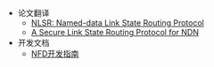 - 论文翻译
    - [NLSR: Named-data Link State Routing Protocol](nlsr_named_data_link_state_routing_protocol_2013.md)
    - [A Secure Link State Routing Protocol for NDN](nlsr_a_secure_link_state_routing_protocol_for_ndn_2018.md)
- 开发文档
    - [NFD开发指南](NFD-developer-guide-zh.md)

